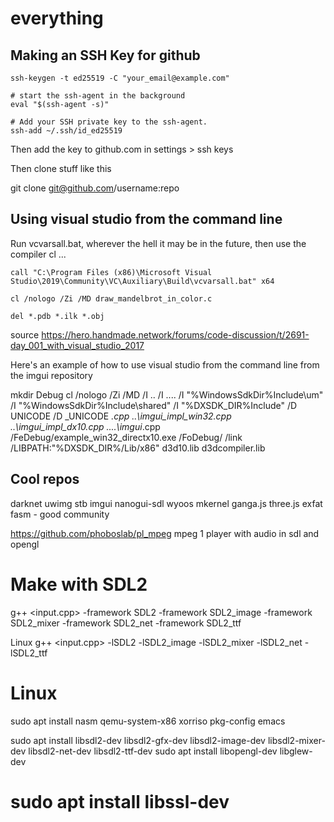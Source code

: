 # everything

## Making an SSH Key for github 

    ssh-keygen -t ed25519 -C "your_email@example.com"

    # start the ssh-agent in the background
    eval "$(ssh-agent -s)"

    # Add your SSH private key to the ssh-agent.
    ssh-add ~/.ssh/id_ed25519

Then add the key to github.com in settings > ssh keys

Then clone stuff like this

git clone git@github.com/username:repo




## Using visual studio from the command line

Run vcvarsall.bat, wherever the hell it may be in the future, 
then use the compiler cl ... 


    call "C:\Program Files (x86)\Microsoft Visual Studio\2019\Community\VC\Auxiliary\Build\vcvarsall.bat" x64

    cl /nologo /Zi /MD draw_mandelbrot_in_color.c

    del *.pdb *.ilk *.obj 

source https://hero.handmade.network/forums/code-discussion/t/2691-day_001_with_visual_studio_2017

Here's an example of how to use visual studio from the command line from the imgui repository

mkdir Debug
cl /nologo /Zi /MD /I .. /I ..\.. /I "%WindowsSdkDir%Include\um" /I "%WindowsSdkDir%Include\shared" /I "%DXSDK_DIR%Include" /D UNICODE /D _UNICODE *.cpp ..\imgui_impl_win32.cpp ..\imgui_impl_dx10.cpp ..\..\imgui*.cpp /FeDebug/example_win32_directx10.exe /FoDebug/ /link /LIBPATH:"%DXSDK_DIR%/Lib/x86" d3d10.lib d3dcompiler.lib


## Cool repos

darknet
uwimg
stb
imgui
nanogui-sdl
wyoos
mkernel
ganga.js
three.js
exfat
fasm - good community

https://github.com/phoboslab/pl_mpeg  mpeg 1 player with audio in sdl and opengl



# Make with SDL2

g++ <input.cpp> -framework SDL2 -framework SDL2_image -framework SDL2_mixer -framework SDL2_net -framework SDL2_ttf

Linux
g++ <input.cpp> -lSDL2 -lSDL2_image -lSDL2_mixer -lSDL2_net -lSDL2_ttf




# Linux

sudo apt install nasm qemu-system-x86 xorriso pkg-config emacs

sudo apt install libsdl2-dev libsdl2-gfx-dev libsdl2-image-dev libsdl2-mixer-dev libsdl2-net-dev libsdl2-ttf-dev
sudo apt install libopengl-dev libglew-dev
# sudo apt install libssl-dev